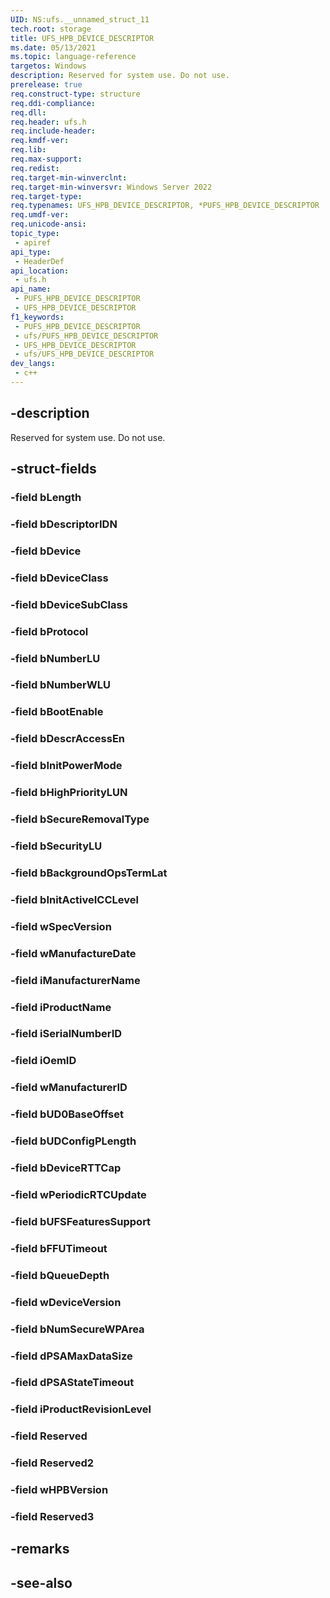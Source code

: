```yaml
---
UID: NS:ufs.__unnamed_struct_11
tech.root: storage
title: UFS_HPB_DEVICE_DESCRIPTOR
ms.date: 05/13/2021
ms.topic: language-reference
targetos: Windows
description: Reserved for system use. Do not use.
prerelease: true
req.construct-type: structure
req.ddi-compliance: 
req.dll: 
req.header: ufs.h
req.include-header: 
req.kmdf-ver: 
req.lib: 
req.max-support: 
req.redist: 
req.target-min-winverclnt:
req.target-min-winversvr: Windows Server 2022
req.target-type: 
req.typenames: UFS_HPB_DEVICE_DESCRIPTOR, *PUFS_HPB_DEVICE_DESCRIPTOR
req.umdf-ver: 
req.unicode-ansi: 
topic_type:
 - apiref
api_type:
 - HeaderDef
api_location:
 - ufs.h
api_name:
 - PUFS_HPB_DEVICE_DESCRIPTOR
 - UFS_HPB_DEVICE_DESCRIPTOR
f1_keywords:
 - PUFS_HPB_DEVICE_DESCRIPTOR
 - ufs/PUFS_HPB_DEVICE_DESCRIPTOR
 - UFS_HPB_DEVICE_DESCRIPTOR
 - ufs/UFS_HPB_DEVICE_DESCRIPTOR
dev_langs:
 - c++
---
```


## -description

Reserved for system use. Do not use.

## -struct-fields

### -field bLength

### -field bDescriptorIDN

### -field bDevice

### -field bDeviceClass

### -field bDeviceSubClass

### -field bProtocol

### -field bNumberLU

### -field bNumberWLU

### -field bBootEnable

### -field bDescrAccessEn

### -field bInitPowerMode

### -field bHighPriorityLUN

### -field bSecureRemovalType

### -field bSecurityLU

### -field bBackgroundOpsTermLat

### -field bInitActiveICCLevel

### -field wSpecVersion

### -field wManufactureDate

### -field iManufacturerName

### -field iProductName

### -field iSerialNumberID

### -field iOemID

### -field wManufacturerID

### -field bUD0BaseOffset

### -field bUDConfigPLength

### -field bDeviceRTTCap

### -field wPeriodicRTCUpdate

### -field bUFSFeaturesSupport

### -field bFFUTimeout

### -field bQueueDepth

### -field wDeviceVersion

### -field bNumSecureWPArea

### -field dPSAMaxDataSize

### -field dPSAStateTimeout

### -field iProductRevisionLevel

### -field Reserved

### -field Reserved2

### -field wHPBVersion

### -field Reserved3

## -remarks

## -see-also
